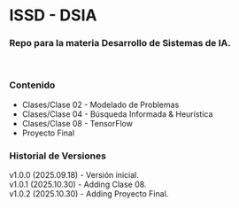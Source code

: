 # ISSD - DSIA

### Repo para la materia **Desarrollo de Sistemas de IA**.

&nbsp;

### Contenido

- Clases/Clase 02 - Modelado de Problemas
- Clases/Clase 04 - Búsqueda Informada & Heurística
- Clases/Clase 08 - TensorFlow
- Proyecto Final
&nbsp;

### Historial de Versiones

v1.0.0 (2025.09.18) - Versión inicial.  
v1.0.1 (2025.10.30) - Adding Clase 08.  
v1.0.2 (2025.10.30) - Adding Proyecto Final.  

&nbsp;
